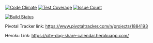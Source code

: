 [![Code Climate](https://codeclimate.com/repos/57f2f36c9798bc006e000af4/badges/4dc71fef8bdbb2618766/gpa.svg)](https://codeclimate.com/repos/57f2f36c9798bc006e000af4/feed)
[![Test Coverage](https://codeclimate.com/repos/57f2f36c9798bc006e000af4/badges/4dc71fef8bdbb2618766/coverage.svg)](https://codeclimate.com/repos/57f2f36c9798bc006e000af4/coverage)
[![Issue Count](https://codeclimate.com/repos/57f2f36c9798bc006e000af4/badges/4dc71fef8bdbb2618766/issue_count.svg)](https://codeclimate.com/repos/57f2f36c9798bc006e000af4/feed)

[![Build Status](https://travis-ci.org/chengsteven/city-dog-share-calendar.svg?branch=master)](https://travis-ci.org/chengsteven/city-dog-share-calendar)

 Pivotal Tracker link:
 https://www.pivotaltracker.com/n/projects/1884193
 
 Heroku Link:
 https://city-dog-share-calendar.herokuapp.com/